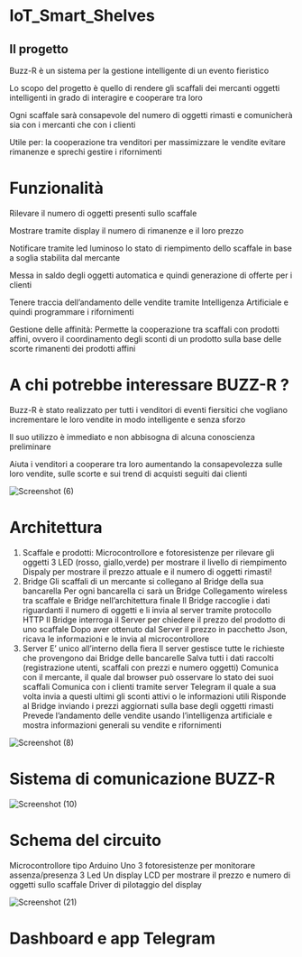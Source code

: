 # IoT_Smart_Shelves
## Il progetto
Buzz-R è un sistema per la gestione intelligente di
   un evento fieristico

Lo scopo del progetto è quello di rendere gli scaffali
   dei mercanti oggetti intelligenti in grado di interagire e
   cooperare tra loro

Ogni scaffale sarà consapevole del numero di oggetti
   rimasti e comunicherà sia con i mercanti che con i clienti

Utile per:
la cooperazione tra venditori
per massimizzare le vendite 
evitare rimanenze e sprechi
gestire i rifornimenti

# Funzionalità
Rilevare il numero di oggetti presenti sullo scaffale

Mostrare tramite display il numero di rimanenze e il loro prezzo

Notificare tramite led luminoso lo stato di riempimento dello scaffale in base a soglia stabilita dal mercante

Messa in saldo degli oggetti automatica e quindi generazione di offerte per i clienti

Tenere traccia dell’andamento delle vendite tramite Intelligenza Artificiale e quindi programmare i rifornimenti

Gestione delle affinità:
Permette la cooperazione tra scaffali con prodotti affini, ovvero il coordinamento degli sconti di un prodotto sulla base delle scorte rimanenti dei prodotti affini

# A chi potrebbe interessare BUZZ-R ?

Buzz-R è stato realizzato per tutti i venditori di eventi fiersitici che vogliano incrementare le loro vendite in modo intelligente e senza sforzo 

Il suo utilizzo è immediato e non abbisogna di alcuna conoscienza preliminare

Aiuta i venditori a cooperare tra loro aumentando la consapevolezza sulle loro vendite, sulle scorte e sui trend di acquisti seguiti dai clienti

![Screenshot (6)](https://user-images.githubusercontent.com/58270634/190853155-de2ff5b1-6352-42c4-a619-04ecdba90ba8.png)

# Architettura

1) Scaffale e prodotti:
   Microcontrollore e fotoresistenze per rilevare gli oggetti
   3 LED (rosso, giallo,verde) per mostrare il livello di riempimento
   Dispaly per mostrare il prezzo attuale e il numero di oggetti rimasti!
2) Bridge 
     Gli scaffali di un mercante si collegano al Bridge della sua bancarella
     Per ogni bancarella ci sarà un Bridge 
     Collegamento wireless tra scaffale e Bridge nell’architettura finale
     Il Bridge raccoglie i dati riguardanti il numero di oggetti e li invia al server tramite protocollo HTTP
     Il Bridge interroga il Server per chiedere il prezzo del prodotto di uno scaffale
     Dopo aver ottenuto dal Server il prezzo in pacchetto Json, ricava le informazioni e le invia al microcontrollore
3) Server
     E’ unico all’interno della fiera
     Il server gestisce tutte le richieste che provengono dai Bridge delle bancarelle
     Salva tutti i dati raccolti (registrazione utenti, scaffali con prezzi e numero oggetti)
     Comunica con il mercante, il quale dal browser può osservare   lo stato dei suoi scaffali
     Comunica con i clienti tramite server Telegram il quale a sua volta invia a questi ultimi gli sconti attivi o le informazioni utili
     Risponde al Bridge inviando i prezzi aggiornati sulla base degli oggetti rimasti
     Prevede l’andamento delle vendite usando l’intelligenza artificiale e mostra informazioni generali su vendite e rifornimenti
     
     
![Screenshot (8)](https://user-images.githubusercontent.com/58270634/190853284-03313f8e-b009-46ea-a2f7-651205a48255.png)
     
# Sistema di comunicazione BUZZ-R

![Screenshot (10)](https://user-images.githubusercontent.com/58270634/190853599-2ef1fca0-2164-4b88-91d1-1cc39167b639.png)

# Schema del circuito

 Microcontrollore tipo Arduino Uno
 3 fotoresistenze per monitorare assenza/presenza
 3 Led 
 Un display LCD per mostrare il prezzo e numero di oggetti sullo scaffale
 Driver di pilotaggio del display 
 
 ![Screenshot (21)](https://user-images.githubusercontent.com/58270634/190865459-e99f5d06-18de-457e-a22e-25c8a5d7c901.png)

# Dashboard e app Telegram 











   









